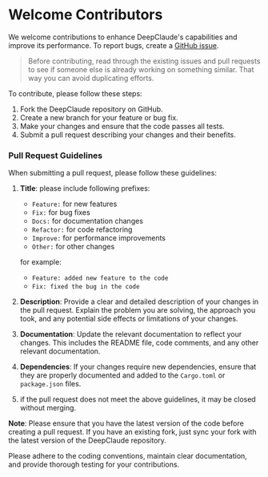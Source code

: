 # Welcome Contributors

We welcome contributions to enhance DeepClaude's capabilities and improve its performance. To report bugs, create a [GitHub issue](https://github.com/getasterisk/deepclaude/issues).

> Before contributing, read through the existing issues and pull requests to see if someone else is already working on something similar. That way you can avoid duplicating efforts.

To contribute, please follow these steps:

1. Fork the DeepClaude repository on GitHub.
2. Create a new branch for your feature or bug fix.
3. Make your changes and ensure that the code passes all tests.
4. Submit a pull request describing your changes and their benefits.

### Pull Request Guidelines
When submitting a pull request, please follow these guidelines:

1. **Title**: please include following prefixes: 
   - `Feature:` for new features
   - `Fix:` for bug fixes
   - `Docs:` for documentation changes
   - `Refactor:` for code refactoring
   - `Improve:` for performance improvements
   - `Other:` for other changes

   for example: 
      - `Feature: added new feature to the code`
      - `Fix: fixed the bug in the code`

2. **Description**: Provide a clear and detailed description of your changes in the pull request. Explain the problem you are solving, the approach you took, and any potential side effects or limitations of your changes.
3. **Documentation**: Update the relevant documentation to reflect your changes. This includes the README file, code comments, and any other relevant documentation.
4. **Dependencies**: If your changes require new dependencies, ensure that they are properly documented and added to the `Cargo.toml` or `package.json` files.
5. if the pull request does not meet the above guidelines, it may be closed without merging.


**Note**: Please ensure that you have the latest version of the code before creating a pull request. If you have an existing fork, just sync your fork with the latest version of the DeepClaude repository.

Please adhere to the coding conventions, maintain clear documentation, and provide thorough testing for your contributions.
